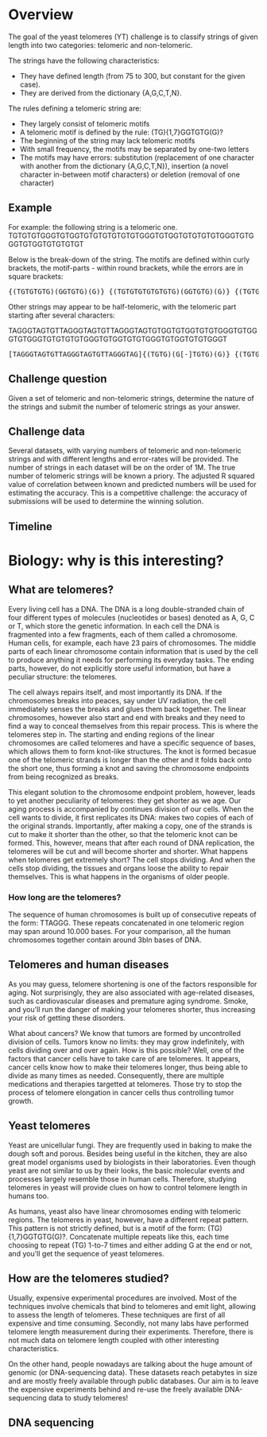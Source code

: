 # Overview
The goal of the yeast telomeres (YT) challenge is to classify strings of given length into two categories: telomeric and non-telomeric. 

The strings have the following characteristics: 
- They have defined length (from 75 to 300, but constant for the given case). 
- They are derived from the dictionary {A,G,C,T,N}. 


The rules defining a telomeric string are:  
- They largely consist of telomeric motifs 
- A telomeric motif is defined by the rule: (TG){1,7}GGTGTG(G)?
- The beginning of the string may lack telomeric motifs 
- With small frequency, the motifs may be separated by one-two letters
- The motifs may have errors: substitution (replacement of one character with another from the dictionary {A,G,C,T,N}), insertion (a novel character in-between motif characters) or deletion (removal of one character)

## Example
For example: the following string is a telomeric one. 
TGTGTGTGGGTGTGGTGTGTGTGTGTGTGGGTGTGGTGTGTGTGTGGGTGTGGGTGTGGTGTGTGTGT 

Below is the break-down of the string. The motifs are defined within curly brackets, the motif-parts - within round brackets, while the errors are in square brackets: 

<pre>
{(TGTGTGTG)(GGTGTG)(G)} {(TGTGTGTGTGTGTG)(GGTGTG)(G)} {(TGTGTGTGTG)(GGTGTG)(G)} [G]{(TGTG[G]TGTGTGTGT)...}
</pre>

Other strings may appear to be half-telomeric, with the telomeric part starting after several characters: 

TAGGGTAGTGTTAGGGTAGTGTTAGGGTAGTGTGGTGTGGTGTGTGGGTGTGGGTGTGGGTGTGTGTGTGGGTGTGGTGTGTGGGTGTGGTGTGTGGGT

<pre>
[TAGGGTAGTGTTAGGGTAGTGTTAGGGTAG]{(TGTG)(G[-]TGTG)(G)} {(TGTGTG)(GGTGTG)(G)} [G] {(TGTG)(GGTGTG)} {(TGTGTG)(GGTGTG)(G)} {(TGTGTG)(GGTGTG)(G)} {(TGTGTG) (GGT)...}
</pre>

## Challenge question
Given a set of telomeric and non-telomeric strings, determine the nature of the strings and submit the number of telomeric strings as your answer. 

## Challenge data
Several datasets, with varying numbers of telomeric and non-telomeric strings and with different lengths and error-rates will be provided. The number of strings in each dataset will be on the order of 1M. 
The true number of telomeric strings will be known a priory. The adjusted R squared value of correlation between known and predicted numbers will be used for estimating the accuracy. 
This is a competitive challenge: the accuracy of submissions will be used to determine the winning solution. 

## Timeline

# Biology: why is this interesting?

## What are telomeres?
Every living cell has a DNA. The DNA is a long double-stranded chain of four different types of molecules (nucleotides or bases) denoted as A, G, C or T, which store the genetic information. In each cell the DNA is fragmented into a few fragments, each of them called a chromosome. Human cells, for example, each have 23 pairs of chromosomes. The middle parts of each linear chromosome contain information that is used by the cell to produce anything it needs for performing its everyday tasks. The ending parts, however, do not explicitly store useful information, but have a peculiar structure: the telomeres. 

The cell always repairs itself, and most importantly its DNA. If the chromosomes breaks into peaces, say under UV radiation, the cell immediately senses the breaks and glues them back together. The linear chromosomes, however also start and end with breaks and they need to find a way to conceal themselves from this repair process. This is where the telomeres step in. The starting and ending regions of the linear chromosomes are called telomeres and have a specific sequence of bases, which allows them to form knot-like structures. The knot is formed becasue one of the telomeric strands is longer than the other and it folds back onto the short one, thus forming a knot and saving the chromosome endpoints from being recognized as breaks.  

This elegant solution to the chromosome endpoint problem, however, leads to yet another peculiarity of telomeres: they get shorter as we age. Our aging process is accompanied by continues division of our cells. When the cell wants to divide, it first replicates its DNA: makes two copies of each of the original strands. Importantly, after making a copy, one of the strands is cut to make it shorter than the other, so that the telomeric knot can be formed. This, however, means that after each round of DNA replication, the telomeres will be cut and will become shorter and shorter. What happens when telomeres get extremely short? The cell stops dividing. And when the cells stop dividing, the tissues and organs loose the ability to repair themselves. This is what happens in the organisms of older people. 

### How long are the telomeres? 
The sequence of human chromosomes is built up of consecutive repeats of the form: TTAGGG. These repeats concatenated in one telomeric region may span around 10.000 bases. For your comparison, all the human chromosomes together contain around 3bln bases of DNA. 

## Telomeres and human diseases 

As you may guess, telomere shortening is one of the factors responsible for aging. Not surprisingly, they are also associated with age-related diseases, such as cardiovascular diseases and premature aging syndrome. Smoke, and you'll run the danger of making your telomeres shorter, thus increasing your risk of getting these disorders. 

What about cancers? We know that tumors are formed by uncontrolled division of cells. Tumors know no limits: they may grow indefinitely, with cells dividing over and over again. How is this possible? Well, one of the factors that cancer cells have to take care of are telomeres. It appears, cancer cells know how to make their telomeres longer, thus being able to divide as many times as needed. Consequently, there are multiple medications and therapies targetted at telomeres. Those try to stop the process of telomere elongation in cancer cells thus controlling tumor growth. 

## Yeast telomeres
Yeast are unicellular fungi. They are frequently used in baking to make the dough soft and porous. Besides being useful in the kitchen, they are also great model organisms used by biologists in their laboratories. Even though yeast are not similar to us by their looks, the basic molecular events and processes largely resemble those in human cells. Therefore, studying telomeres in yeast will provide clues on how to control telomere length in humans too.

As humans, yeast also have linear chromosomes ending with telomeric regions. The telomeres in yeast, however, have a different repeat pattern. This pattern is not strictly defined, but is a motif of the form: (TG){1,7}GGTGTG(G)?. Concatenate multiple repeats like this, each time choosing to repeat (TG) 1-to-7 times and either adding G at the end or not, and you'll get the sequence of yeast telomeres. 

## How are the telomeres studied? 

Usually, expensive experimental procedures are involved. Most of the techniques involve chemicals that bind to telomeres and emit light, allowing to assess the length of telomeres. These techniques are first of all expensive and time consuming. Secondly, not many labs have performed telomere length measurement during their experiments. Therefore, there is not much data on telomere length coupled with other interesting characteristics. 

On the other hand, people nowadays are talking about the huge amount of genomic (or DNA-sequencing data). These datasets reach petabytes in size and are mostly freely available through public databases. Our aim is to leave the expensive experiments behind and re-use the freely available DNA-sequencing data to study telomeres! 

## DNA sequencing


